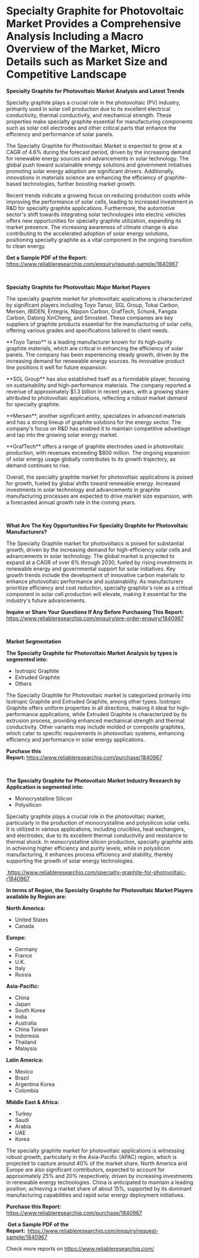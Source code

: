 <p><h1>Specialty Graphite for Photovoltaic Market Provides a Comprehensive Analysis Including a Macro Overview of the Market, Micro Details such as Market Size and Competitive Landscape</h1></p><p><strong>Specialty Graphite for Photovoltaic Market Analysis and Latest Trends</strong></p>
<p><p>Specialty graphite plays a crucial role in the photovoltaic (PV) industry, primarily used in solar cell production due to its excellent electrical conductivity, thermal conductivity, and mechanical strength. These properties make specialty graphite essential for manufacturing components such as solar cell electrodes and other critical parts that enhance the efficiency and performance of solar panels.</p><p>The Specialty Graphite for Photovoltaic Market is expected to grow at a CAGR of 4.6% during the forecast period, driven by the increasing demand for renewable energy sources and advancements in solar technology. The global push toward sustainable energy solutions and government initiatives promoting solar energy adoption are significant drivers. Additionally, innovations in materials science are enhancing the efficiency of graphite-based technologies, further boosting market growth.</p><p>Recent trends indicate a growing focus on reducing production costs while improving the performance of solar cells, leading to increased investment in R&D for specialty graphite applications. Furthermore, the automotive sector's shift towards integrating solar technologies into electric vehicles offers new opportunities for specialty graphite utilization, expanding its market presence. The increasing awareness of climate change is also contributing to the accelerated adoption of solar energy solutions, positioning specialty graphite as a vital component in the ongoing transition to clean energy.</p></p>
<p><strong>Get a Sample PDF of the Report:&nbsp;</strong> <a href="https://www.reliableresearchiq.com/enquiry/request-sample/1840967?utm_campaign=1141&utm_medium=2&utm_source=Github&utm_content=ia&utm_term=03022025&utm_id=specialty-graphite-for-photovoltaic">https://www.reliableresearchiq.com/enquiry/request-sample/1840967</a></p>
<p>&nbsp;</p>
<p><strong>Specialty Graphite for Photovoltaic Major Market Players</strong></p>
<p><p>The specialty graphite market for photovoltaic applications is characterized by significant players including Toyo Tanso, SGL Group, Tokai Carbon, Mersen, IBIDEN, Entegris, Nippon Carbon, GrafTech, Schunk, Fangda Carbon, Datong XinCheng, and Sinosteel. These companies are key suppliers of graphite products essential for the manufacturing of solar cells, offering various grades and specifications tailored to client needs.</p><p>**Toyo Tanso** is a leading manufacturer known for its high-purity graphite materials, which are critical in enhancing the efficiency of solar panels. The company has been experiencing steady growth, driven by the increasing demand for renewable energy sources. Its innovative product line positions it well for future expansion.</p><p>**SGL Group** has also established itself as a formidable player, focusing on sustainability and high-performance materials. The company reported a revenue of approximately $1.3 billion in recent years, with a growing share attributed to photovoltaic applications, reflecting a robust market demand for specialty graphite.</p><p>**Mersen**, another significant entity, specializes in advanced materials and has a strong lineup of graphite solutions for the energy sector. The company's focus on R&D has enabled it to maintain competitive advantage and tap into the growing solar energy market.</p><p>**GrafTech** offers a range of graphite electrodes used in photovoltaic production, with revenues exceeding $800 million. The ongoing expansion of solar energy usage globally contributes to its growth trajectory, as demand continues to rise.</p><p>Overall, the specialty graphite market for photovoltaic applications is poised for growth, fueled by global shifts toward renewable energy. Increased investments in solar technology and advancements in graphite manufacturing processes are expected to drive market size expansion, with a forecasted annual growth rate in the coming years.</p></p>
<p>&nbsp;</p>
<p><strong>What Are The Key Opportunities For Specialty Graphite for Photovoltaic Manufacturers?</strong></p>
<p><p>The Specialty Graphite market for photovoltaics is poised for substantial growth, driven by the increasing demand for high-efficiency solar cells and advancements in solar technology. The global market is projected to expand at a CAGR of over 6% through 2030, fueled by rising investments in renewable energy and governmental support for solar initiatives. Key growth trends include the development of innovative carbon materials to enhance photovoltaic performance and sustainability. As manufacturers prioritize efficiency and cost reduction, specialty graphite's role as a critical component in solar cell production will elevate, making it essential for the industry's future advancements.</p></p>
<p><strong>Inquire or Share Your Questions If Any Before Purchasing This Report:</strong> <a href="https://www.reliableresearchiq.com/enquiry/pre-order-enquiry/1840967?utm_campaign=1141&utm_medium=2&utm_source=Github&utm_content=ia&utm_term=03022025&utm_id=specialty-graphite-for-photovoltaic">https://www.reliableresearchiq.com/enquiry/pre-order-enquiry/1840967</a></p>
<p>&nbsp;</p>
<p><strong>Market Segmentation</strong></p>
<p><strong>The Specialty Graphite for Photovoltaic Market Analysis by types is segmented into:</strong></p>
<p><ul><li>Isotropic Graphite</li><li>Extruded Graphite</li><li>Others</li></ul></p>
<p><p>The Specialty Graphite for Photovoltaic market is categorized primarily into Isotropic Graphite and Extruded Graphite, among other types. Isotropic Graphite offers uniform properties in all directions, making it ideal for high-performance applications, while Extruded Graphite is characterized by its extrusion process, providing enhanced mechanical strength and thermal conductivity. Other variants may include molded or composite graphites, which cater to specific requirements in photovoltaic systems, enhancing efficiency and performance in solar energy applications.</p></p>
<p><strong>Purchase this Report:&nbsp;</strong><a href="https://www.reliableresearchiq.com/purchase/1840967?utm_campaign=1141&utm_medium=2&utm_source=Github&utm_content=ia&utm_term=03022025&utm_id=specialty-graphite-for-photovoltaic">https://www.reliableresearchiq.com/purchase/1840967</a></p>
<p>&nbsp;</p>
<p><strong>The Specialty Graphite for Photovoltaic Market Industry Research by Application is segmented into:</strong></p>
<p><ul><li>Monocrystalline Silicon</li><li>Polysilicon</li></ul></p>
<p><p>Specialty graphite plays a crucial role in the photovoltaic market, particularly in the production of monocrystalline and polysilicon solar cells. It is utilized in various applications, including crucibles, heat exchangers, and electrodes, due to its excellent thermal conductivity and resistance to thermal shock. In monocrystalline silicon production, specialty graphite aids in achieving higher efficiency and purity levels, while in polysilicon manufacturing, it enhances process efficiency and stability, thereby supporting the growth of solar energy technologies.</p></p>
<p><a href="https://www.reliableresearchiq.com/specialty-graphite-for-photovoltaic-r1840967?utm_campaign=1141&utm_medium=2&utm_source=Github&utm_content=ia&utm_term=03022025&utm_id=specialty-graphite-for-photovoltaic">&nbsp;https://www.reliableresearchiq.com/specialty-graphite-for-photovoltaic-r1840967</a></p>
<p><strong>In terms of Region, the Specialty Graphite for Photovoltaic Market Players available by Region are:</strong></p>
<p>
    <p> <strong> North America: </strong>
        <ul>
            <li>United States</li>
            <li>Canada</li>
        </ul>
        </p> 
    <p> <strong> Europe: </strong>
        <ul>
            <li>Germany</li>
            <li>France</li>
            <li>U.K.</li>
            <li>Italy</li>
            <li>Russia</li>
        </ul>
        </p> 
    <p> <strong> Asia-Pacific: </strong>
        <ul>
            <li>China</li>
            <li>Japan</li>
            <li>South Korea</li>
            <li>India</li>
            <li>Australia</li>
            <li>China Taiwan</li>
            <li>Indonesia</li>
            <li>Thailand</li>
            <li>Malaysia</li>
        </ul>
        </p> 
    <p> <strong> Latin America: </strong>
        <ul>
            <li>Mexico</li>
            <li>Brazil</li>
            <li>Argentina Korea</li>
            <li>Colombia</li>
        </ul>
        </p> 
    <p> <strong> Middle East & Africa: </strong>
        <ul>
            <li>Turkey</li>
            <li>Saudi</li>
            <li>Arabia</li>
            <li>UAE</li>
            <li>Korea</li>
        </ul>
    </p>
    </p>
<p><p>The specialty graphite market for photovoltaic applications is witnessing robust growth, particularly in the Asia-Pacific (APAC) region, which is projected to capture around 40% of the market share. North America and Europe are also significant contributors, expected to account for approximately 25% and 20% respectively, driven by increasing investments in renewable energy technologies. China is anticipated to maintain a leading position, achieving a market share of about 15%, supported by its dominant manufacturing capabilities and rapid solar energy deployment initiatives.</p></p>
<p><strong>Purchase this Report: </strong><a href="https://www.reliableresearchiq.com/purchase/1840967?utm_campaign=1141&utm_medium=2&utm_source=Github&utm_content=ia&utm_term=03022025&utm_id=specialty-graphite-for-photovoltaic">https://www.reliableresearchiq.com/purchase/1840967</a></p>
<p>&nbsp;<strong>Get a Sample PDF of the Report:&nbsp;&nbsp;</strong><a href="https://www.reliableresearchiq.com/enquiry/request-sample/1840967?utm_campaign=1141&utm_medium=2&utm_source=Github&utm_content=ia&utm_term=03022025&utm_id=specialty-graphite-for-photovoltaic">https://www.reliableresearchiq.com/enquiry/request-sample/1840967</a></p>
<p><strong></strong></p>
<p>Check more reports on <a href="https://www.reliableresearchiq.com/?utm_campaign=1141&utm_medium=2&utm_source=Github&utm_content=ia&utm_term=03022025&utm_id=specialty-graphite-for-photovoltaic">https://www.reliableresearchiq.com/</a></p>